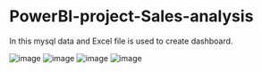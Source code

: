 # PowerBI-project-Sales-analysis
In this mysql data and Excel file is used to create dashboard.

![image](https://user-images.githubusercontent.com/30807383/180187138-b8e94f28-d124-409e-ad2c-468f6c7b8e0a.png)
![image](https://user-images.githubusercontent.com/30807383/180187213-121d0e98-9e79-4f6c-abab-50936e2b649b.png)
![image](https://user-images.githubusercontent.com/30807383/180187266-ddc157e8-d9c9-49cc-85df-7d56b8e5395f.png)
![image](https://user-images.githubusercontent.com/30807383/180187323-2bfe0574-ce72-45b7-a85b-85fc1a7cb76d.png)
